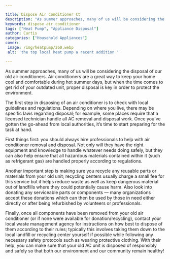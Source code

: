 ```yaml
---

title: Dispose Air Conditioner Ct
description: "As summer approaches, many of us will be considering the disposal of our old air conditioners. Air conditioners are a great way to...see more"
keywords: dispose air conditioner
tags: ["Heat Pump", "Appliance Disposal"]
author: Curtis
categories: ["Household Appliances"]
cover: 
 image: /img/heatpump/260.webp
 alt: 'the top local heat pump a recent addition '

---
```


As summer approaches, many of us will be considering the disposal of our old air conditioners. Air conditioners are a great way to keep your home cool and comfortable during hot summer days, but when the time comes to get rid of your outdated unit, proper disposal is key in order to protect the environment. 

The first step in disposing of an air conditioner is to check with local guidelines and regulations. Depending on where you live, there may be specific laws regarding disposal; for example, some places require that a licensed technician handle all AC removal and disposal work. Once you’ve gotten the go-ahead from local authorities, it’s time to start preparing for the task at hand.

First things first: you should always hire professionals to help with air conditioner removal and disposal. Not only will they have the right equipment and knowledge to handle whatever needs doing safely, but they can also help ensure that all hazardous materials contained within it (such as refrigerant gas) are handled properly according to regulations. 

Another important step is making sure you recycle any reusable parts or materials from your old unit; recycling centers usually charge a small fee for this service but it helps reduce waste as well as keep dangerous material out of landfills where they could potentially cause harm. Also look into donating any serviceable parts or components — many organizations accept these donations which can then be used by those in need either directly or after being refurbished by volunteers or professionals. 

Finally, once all components have been removed from your old air conditioner (or if none were available for donation/recycling), contact your local waste management agency for instructions on how best to dispose of them according to their rules; typically this involves taking them down to the local landfill or recycling center yourself if possible while following any necessary safety protocols such as wearing protective clothing. With their help, you can make sure that your old AC unit is disposed of responsibly and safely so that both our environment and our community remain healthy!
